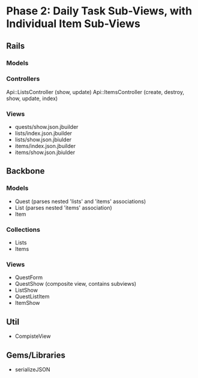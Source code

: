 # Phase 2: Daily Task Sub-Views, with Individual Item Sub-Views

## Rails
### Models

### Controllers
Api::ListsController (show, update)
Api::ItemsController (create, destroy, show, update, index)

### Views
* quests/show.json.jbuilder
* lists/index.json.jbuilder
* lists/show.json.jbiulder
* items/index.json.jbuilder
* items/show.json.jbiulder

## Backbone
### Models
* Quest (parses nested 'lists' and 'items' associations)
* List (parses nested 'items' association)
* Item

### Collections
* Lists
* Items

### Views
* QuestForm
* QuestShow (composite view, contains subviews)
* ListShow
* QuestListItem
* ItemShow

## Util
* CompisteView

## Gems/Libraries
* serializeJSON

